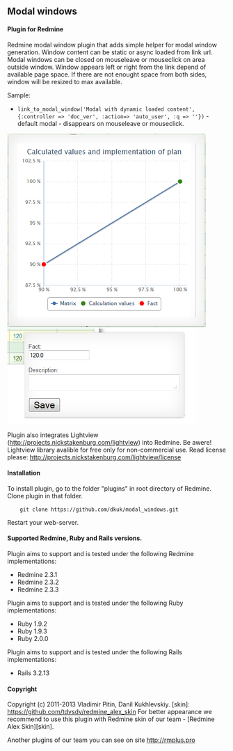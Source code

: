 ## Modal windows

#### Plugin for Redmine

Redmine modal window plugin that adds simple helper for modal window generation. 
Window content can be static or async loaded from link url.
Modal windows can be closed on mouseleave or mouseclick on area outside window.
Window appears left or right from the link depend of available page space. 
If there are not enought space from both sides, window will be resized to max available. 

Sample:
* `link_to_modal_window('Modal with dynamic loaded content', {:controller => 'doc_ver', :action=> 'auto_user', :q => ''})` - default modal - disappears on mouseleave or mouseclick.

![sample](https://github.com/dkuk/modal_windows/raw/master/screenshots/sample.png "sample")
![sample2](https://github.com/dkuk/modal_windows/raw/master/screenshots/sample2.png "sample2")

Plugin also integrates Lightview (http://projects.nickstakenburg.com/lightview) into Redmine. Be awere! Lightview library avalible for free only for non-commercial use.
Read license please: http://projects.nickstakenburg.com/lightview/license

#### Installation
To install plugin, go to the folder "plugins" in root directory of Redmine.
Clone plugin in that folder.

		git clone https://github.com/dkuk/modal_windows.git

Restart your web-server.

#### Supported Redmine, Ruby and Rails versions.

Plugin aims to support and is tested under the following Redmine implementations:
* Redmine 2.3.1
* Redmine 2.3.2
* Redmine 2.3.3

Plugin aims to support and is tested under the following Ruby implementations:
* Ruby 1.9.2
* Ruby 1.9.3
* Ruby 2.0.0

Plugin aims to support and is tested under the following Rails implementations:
* Rails 3.2.13

#### Copyright
Copyright (c) 2011-2013 Vladimir Pitin, Danil Kukhlevskiy.
[skin]: https://github.com/tdvsdv/redmine_alex_skin
For better appearance we recommend to use this plugin with Redmine skin of our team - [Redmine Alex Skin][skin].

Another plugins of our team you can see on site http://rmplus.pro
